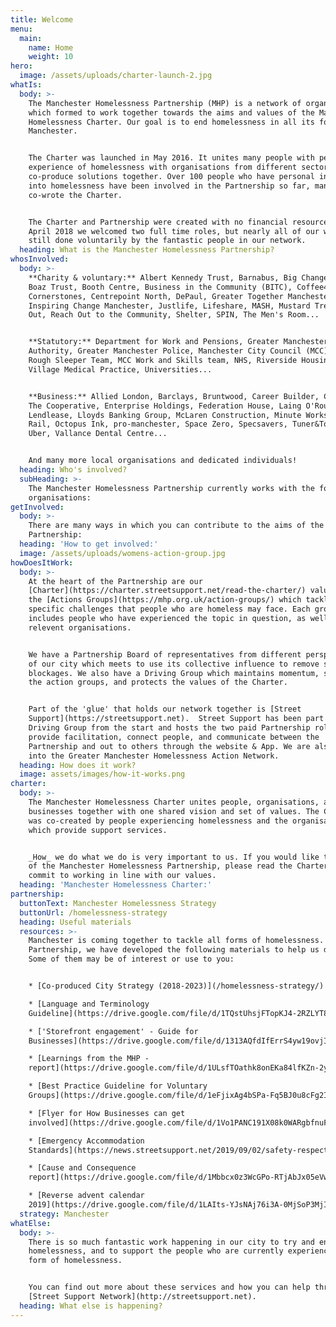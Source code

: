 ```yaml
---
title: Welcome
menu:
  main:
    name: Home
    weight: 10
hero:
  image: /assets/uploads/charter-launch-2.jpg
whatIs:
  body: >-
    The Manchester Homelessness Partnership (MHP) is a network of organisations
    which formed to work together towards the aims and values of the Manchester
    Homelessness Charter. Our goal is to end homelessness in all its forms in
    Manchester.


    The Charter was launched in May 2016. It unites many people with personal
    experience of homelessness with organisations from different sectors, to
    co-produce solutions together. Over 100 people who have personal insight
    into homelessness have been involved in the Partnership so far, many of whom
    co-wrote the Charter.


    The Charter and Partnership were created with no financial resource. In
    April 2018 we welcomed two full time roles, but nearly all of our work is
    still done voluntarily by the fantastic people in our network.
  heading: What is the Manchester Homelessness Partnership?
whosInvolved:
  body: >-
    **Charity & voluntary:** Albert Kennedy Trust, Barnabus, Big Change MCR,
    Boaz Trust, Booth Centre, Business in the Community (BITC), Coffee4Craig,
    Cornerstones, Centrepoint North, DePaul, Greater Together Manchester,
    Inspiring Change Manchester, Justlife, Lifeshare, MASH, Mustard Tree, On the
    Out, Reach Out to the Community, Shelter, SPIN, The Men's Room...


    **Statutory:** Department for Work and Pensions, Greater Manchester Combined
    Authority, Greater Manchester Police, Manchester City Council (MCC), MCC
    Rough Sleeper Team, MCC Work and Skills team, NHS, Riverside Housing, Urban
    Village Medical Practice, Universities... 


    **Business:** Allied London, Barclays, Bruntwood, Career Builder, CityCo.,
    The Cooperative, Enterprise Holdings, Federation House, Laing O'Rourke,
    Lendlease, Lloyds Banking Group, McLaren Construction, Minute Works, Network
    Rail, Octopus Ink, pro-manchester, Space Zero, Specsavers, Tuner&Townsend,
    Uber, Vallance Dental Centre...


    And many more local organisations and dedicated individuals!
  heading: Who's involved?
  subHeading: >-
    The Manchester Homelessness Partnership currently works with the following
    organisations:
getInvolved:
  body: >-
    There are many ways in which you can contribute to the aims of the
    Partnership:
  heading: 'How to get involved:'
  image: /assets/uploads/womens-action-group.jpg
howDoesItWork:
  body: >-
    At the heart of the Partnership are our
    [Charter](https://charter.streetsupport.net/read-the-charter/) values and
    the [Actions Groups](https://mhp.org.uk/action-groups/) which tackle
    specific challenges that people who are homeless may face. Each group
    includes people who have experienced the topic in question, as well as other
    relevent organisations. 


    We have a Partnership Board of representatives from different perspectives
    of our city which meets to use its collective influence to remove systemic
    blockages. We also have a Driving Group which maintains momentum, supports
    the action groups, and protects the values of the Charter.


    Part of the 'glue' that holds our network together is [Street
    Support](https://streetsupport.net).  Street Support has been part of the
    Driving Group from the start and hosts the two paid Partnership roles. They
    provide facilitation, connect people, and communicate between the
    Partnership and out to others through the website & App. We are also linked
    into the Greater Manchester Homelessness Action Network.
  heading: How does it work?
  image: assets/images/how-it-works.png
charter:
  body: >-
    The Manchester Homelessness Charter unites people, organisations, and
    businesses together with one shared vision and set of values. The Charter
    was co-created by people experiencing homelessness and the organisations
    which provide support services.


    _How_ we do what we do is very important to us. If you would like to be part
    of the Manchester Homelessness Partnership, please read the Charter and
    commit to working in line with our values.
  heading: 'Manchester Homelessness Charter:'
partnership:
  buttonText: Manchester Homelessness Strategy
  buttonUrl: /homelessness-strategy
  heading: Useful materials
  resources: >-
    Manchester is coming together to tackle all forms of homelessness. As a
    Partnership, we have developed the following materials to help us do this.
    Some of them may be of interest or use to you:


    * [Co-produced City Strategy (2018-2023)](/homelessness-strategy/)

    * [Language and Terminology
    Guideline](https://drive.google.com/file/d/1TQstUhsjFTopKJ4-2RZLYT8YY4py9EUj/view?usp=sharing)

    * ['Storefront engagement' - Guide for
    Businesses](https://drive.google.com/file/d/1313AQfdIfErrS4yw19ovjINoFUl9otG6/view)

    * [Learnings from the MHP -
    report](https://drive.google.com/file/d/1ULsfTOathk8onEKa84lfKZn-2yQm_MCF/view?usp=sharing)

    * [Best Practice Guideline for Voluntary
    Groups](https://drive.google.com/file/d/1eFjixAg4bSPa-Fq5BJ0u8cFg2I7Uoidl/view?usp=sharing) 

    * [Flyer for How Businesses can get
    involved](https://drive.google.com/file/d/1Vo1PANC191X08k0WARgbfnuFiYPQkeCa/view)

    * [Emergency Accommodation
    Standards](https://news.streetsupport.net/2019/09/02/safety-respect-support/)

    * [Cause and Consequence
    report](https://drive.google.com/file/d/1Mbbcx0z3WcGPo-RTjAbJx05eVwIrw4rB/view?usp=sharing)

    * [Reverse advent calendar
    2019](https://drive.google.com/file/d/1LAIts-YJsNAj76i3A-0MjSoP3MjI0xpe/view)
  strategy: Manchester
whatElse:
  body: >-
    There is so much fantastic work happening in our city to try and end
    homelessness, and to support the people who are currently experiencing a
    form of homelessness. 


    You can find out more about these services and how you can help through:
    [Street Support Network](http://streetsupport.net).
  heading: What else is happening?
---
```


